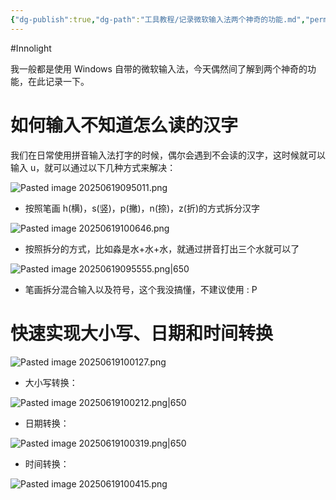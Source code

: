```yaml
---
{"dg-publish":true,"dg-path":"工具教程/记录微软输入法两个神奇的功能.md","permalink":"/工具教程/记录微软输入法两个神奇的功能/","created":"2025-06-19T09:45:04.912+08:00","updated":"2025-06-19T10:07:35.074+08:00"}
---
```


#Innolight

我一般都是使用 Windows 自带的微软输入法，今天偶然间了解到两个神奇的功能，在此记录一下。

# 如何输入不知道怎么读的汉字

我们在日常使用拼音输入法打字的时候，偶尔会遇到不会读的汉字，这时候就可以输入 u，就可以通过以下几种方式来解决：

![Pasted image 20250619095011.png](/img/user/0.Asset/resource/Pasted%20image%2020250619095011.png)

- 按照笔画 h(横)，s(竖)，p(撇)，n(捺)，z(折)的方式拆分汉字

![Pasted image 20250619100646.png](/img/user/0.Asset/resource/Pasted%20image%2020250619100646.png)

- 按照拆分的方式，比如淼是水+水+水，就通过拼音打出三个水就可以了

![Pasted image 20250619095555.png|650](/img/user/0.Asset/resource/Pasted%20image%2020250619095555.png)

- 笔画拆分混合输入以及符号，这个我没搞懂，不建议使用 : P

# 快速实现大小写、日期和时间转换

![Pasted image 20250619100127.png](/img/user/0.Asset/resource/Pasted%20image%2020250619100127.png)

- 大小写转换：

![Pasted image 20250619100212.png|650](/img/user/0.Asset/resource/Pasted%20image%2020250619100212.png)

- 日期转换：

![Pasted image 20250619100319.png|650](/img/user/0.Asset/resource/Pasted%20image%2020250619100319.png)

- 时间转换：

![Pasted image 20250619100415.png](/img/user/0.Asset/resource/Pasted%20image%2020250619100415.png)


